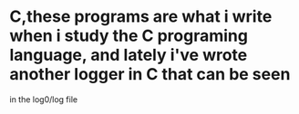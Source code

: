 # C,these programs are what i write when i study the C programing language, and lately i've wrote another logger in C that can be seen 
in the log0/log file

